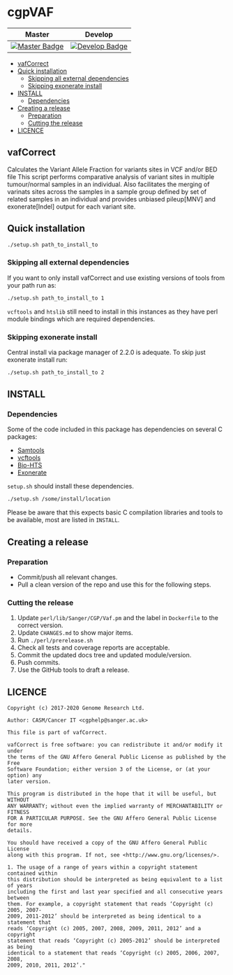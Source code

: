 # cgpVAF

| Master                                        | Develop                                         |
| --------------------------------------------- | ----------------------------------------------- |
| [![Master Badge][travis-master-badge]][travis-repo] | [![Develop Badge][travis-develop-badge]][travis-repo] |

* [vafCorrect](#vafcorrect)
* [Quick installation](#quick-installation)
  * [Skipping all external dependencies](#skipping-all-external-dependencies)
  * [Skipping exonerate install](#skipping-exonerate-install)
* [INSTALL](#install)
  * [Dependencies](#dependencies)
* [Creating a release](#creating-a-release)
  * [Preparation](#preparation)
  * [Cutting the release](#cutting-the-release)
* [LICENCE](#licence)

## vafCorrect

Calculates the Variant Allele Fraction for variants sites in VCF and/or BED file
This script performs comparative analysis of variant sites in multiple tumour/normal samples in an individual.
Also facilitates the merging of varinats sites across the samples in a sample group defined by
set of related samples in an individual and provides unbiased pileup[MNV] and exonerate[Indel] output for each variant site.

## Quick installation

```bash
./setup.sh path_to_install_to
```

### Skipping all external dependencies

If you want to only install vafCorrect and use existing versions of
tools from your path run as:

```bash
./setup.sh path_to_install_to 1
```

`vcftools` and `htslib` still need to install in this instances as they have perl module bindings
which are required dependencies.

### Skipping exonerate install

Central install via package manager of 2.2.0 is adequate. To skip just exonerate install run:

```bash
./setup.sh path_to_install_to 2
```

## INSTALL

### Dependencies

Some of the code included in this package has dependencies on several C packages:

* [Samtools]
* [vcftools]
* [Bio-HTS]
* [Exonerate]

`setup.sh` should install these dependencies.

```bash
./setup.sh /some/install/location
```

Please be aware that this expects basic C compilation libraries and
tools to be available, most are listed in `INSTALL`.

## Creating a release

### Preparation

* Commit/push all relevant changes.
* Pull a clean version of the repo and use this for the following steps.

### Cutting the release

1. Update `perl/lib/Sanger/CGP/Vaf.pm` and the label in `Dockerfile` to the correct version.
2. Update `CHANGES.md` to show major items.
3. Run `./perl/prerelease.sh`
4. Check all tests and coverage reports are acceptable.
5. Commit the updated docs tree and updated module/version.
6. Push commits.
7. Use the GitHub tools to draft a release.

## LICENCE

```
Copyright (c) 2017-2020 Genome Research Ltd.

Author: CASM/Cancer IT <cgphelp@sanger.ac.uk>

This file is part of vafCorrect.

vafCorrect is free software: you can redistribute it and/or modify it under
the terms of the GNU Affero General Public License as published by the Free
Software Foundation; either version 3 of the License, or (at your option) any
later version.

This program is distributed in the hope that it will be useful, but WITHOUT
ANY WARRANTY; without even the implied warranty of MERCHANTABILITY or FITNESS
FOR A PARTICULAR PURPOSE. See the GNU Affero General Public License for more
details.

You should have received a copy of the GNU Affero General Public License
along with this program. If not, see <http://www.gnu.org/licenses/>.

1. The usage of a range of years within a copyright statement contained within
this distribution should be interpreted as being equivalent to a list of years
including the first and last year specified and all consecutive years between
them. For example, a copyright statement that reads ‘Copyright (c) 2005, 2007-
2009, 2011-2012’ should be interpreted as being identical to a statement that
reads ‘Copyright (c) 2005, 2007, 2008, 2009, 2011, 2012’ and a copyright
statement that reads ‘Copyright (c) 2005-2012’ should be interpreted as being
identical to a statement that reads ‘Copyright (c) 2005, 2006, 2007, 2008,
2009, 2010, 2011, 2012’."
```

<!-- References -->
[Samtools]: https://github.com/samtools/samtools
[vcftools]: http://vcftools.sourceforge.net/
[Bio-HTS]: https://github.com/Ensembl/Bio-DB-HTS
[Exonerate]: http://www.ebi.ac.uk/about/vertebrate-genomics/software/exonerate
[vafCorrect-releases]: https://github.com/cancerit/vafCorrect/releases
[travis-master-badge]: https://travis-ci.org/cancerit/vafCorrect.svg?branch=master
[travis-develop-badge]: https://travis-ci.org/cancerit/vafCorrect.svg?branch=dev
[travis-repo]: https://travis-ci.org/cancerit/vafCorrect
